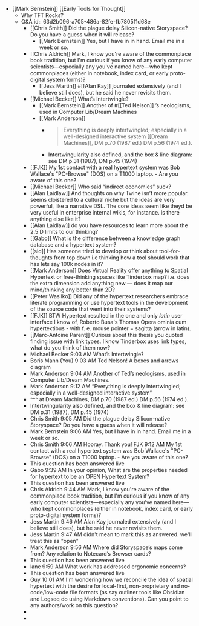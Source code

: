 - [[Mark Bernstein]] [[Early Tools for Thought]]
	- Why TFT Rocks?
	- Q&A
	  id:: 63d2b096-a705-486a-82fe-fb7805f1d68e
		- [[Chris Smith]] Did the plague delay Silicon-native Storyspace? Do you have a guess when it will release?
			- [[Mark Bernstein]] Yes, but I have in in hand. Email me in a week or so.
		- [[Chris Aldrich]]  Mark, I know you're aware of the commonplace book tradition, but I'm curious if you know of any early computer scientists—especially any you've named here—who kept commonplaces (either in notebook, index card, or early proto-digital system forms)?
			- [[Jess Martin]] #[[Alan Kay]] journaled extensively (and I believe still does), but he said he never revisits them.
		- [[Michael Becker]] What’s Intertwingle?
			- [[Mark Bernstein]] Another of #[[Ted Nelson]] ’s neologisms, used in Computer Lib/Dream Machines
			- [[Mark Anderson]]
				- > Everything is deeply intertwingled; especially in a well-designed interactive system
				  [[Dream Machines]], DM p.70 (1987 ed.) DM p.56 (1974 ed.).
				- Intertwingularity also defined, and the box & line diagram: see DM p.31 (1987), DM p.45 (1974)
		- [[FJK]] My 1st contact with a real hypertext system was Bob Wallace's "PC-Browse" (DOS) on a T1000 laptop. - Are you aware of this one?
		- [[Michael Becker]] Who said “indirect economies” suck?
		- [[Alan Laidlaw]] And thoughts on why Twine isn’t more popular. seems cloistered to a cultural niche but the ideas are very powerful, like a narrative DSL. The core ideas seem like theyd be very useful in enterprise internal wikis, for instance. is there anything else like it?
		- [[Alan Laidlaw]] do you have resources to learn more about the 2.5 D limits to our thinking?
		- [[Gabo]] What is the difference between a knowledge graph database and a hypertext system?
		- [[sid]] Has someone tried to develop or think about tool-for-thoughts from top down i.e thinking how a tool should work that has lets say 100k nodes in it?
		- [[Mark Anderson]] Does Virtual Reality offer anything to Spatial Hypertext or free-thinking spaces like Tinderbox map? i.e. does the extra dimension add anything new — does it map our mind/thinking any better than 2D?
		- [[Peter Wasilko]] Did any of the hypertext researchers embrace literate programming or use hypertext tools in the development of the source code that went into their systems?
		- [[FJK]] BTW Hypertext resulted in the one and only *latin* user interface I know of, Roberto Busa's Thomas Opera ominia cum hypertextibus - with f. e. mouse pointer = sagitta (arrow in latin).
		- [[Marc-Antoine Parent]] Curious about this thesis you quoted finding issue with link types. I know Tinderbox uses link types, what do you think of them now?
		- Michael Becker       9:03 AM
		  What’s Intertwingle?
		- Boris Mann (You)       9:03 AM
		  Ted Nelson! A boxes and arrows diagram
		- Mark Anderson       9:04 AM
		  Another of Ted’s neologisms, used in Computer Lib/Dream Machines.
		- Mark Anderson       9:12 AM
		  “Everything is deeply intertwingled; especially in a well-designed interactive system”
		- ^^^ at Dream Machines, DM p.70 (1987 ed.) DM p.56 (1974 ed.).
		- Intertwingularity also defined, and the box & line diagram: see DM p.31 (1987), DM p.45 (1974)
		- Chris Smith       9:05 AM
		  Did the plague delay Silicon-native Storyspace? Do you have a guess when it will release?
		- Mark Bernstein       9:06 AM
		  Yes, but I have in in hand. Email me in a week or so.
		- Chris Smith       9:06 AM
		  Hooray. Thank you!
		  FJK       9:12 AM
		  My 1st contact with a real hypertext system was Bob Wallace's "PC-Browse" (DOS) on a T1000 laptop. - Are you aware of this one?
		- This question has been answered live
		- Gabo       9:39 AM
		  In your opinion, What are the properties needed for hypertext to be an OPEN Hypertext System?
		- This question has been answered live
		- Chris Aldrich       9:44 AM
		  Mark, I know you're aware of the commonplace book tradition, but I'm curious if you know of any early computer scientists—especially any you've named here—who kept commonplaces (either in notebook, index card, or early proto-digital system forms)?
		- Jess Martin       9:46 AM
		  Alan Kay journaled extensively (and I believe still does), but he said he never revisits them.
		- Jess Martin       9:47 AM
		  didn't mean to mark this as answered. we'll treat this as "open"
		- Mark Anderson       9:56 AM
		  Where did Storyspace’s maps come from? Any relation to Notecard’s Browser cards?
		- This question has been answered live
		- lane       9:59 AM
		  What work has addressed ergonomic concerns?
		- This question has been answered live
		- Guy       10:01 AM
		  I'm wondering how we reconcile the idea of spatial hypertext with the desire for local-first, non-proprietary and no-code/low-code file formats (as say outliner tools like Obsidian and Logseq do using Markdown conventions). Can you point to any authors/work on this question?
		-
		-
